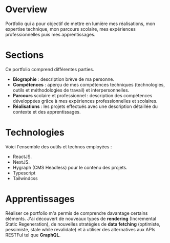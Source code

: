 # Overview

Portfolio qui a pour objectif de mettre en lumière mes réalisations, mon expertise technique, mon parcours scolaire, mes expériences professionnelles puis mes apprentissages.

# Sections

Ce portfolio comprend différentes parties.
- **Biographie** : description brève de ma personne.
- **Compétences** : aperçu de mes compétences techniques (technologies, outils et méthodologies de travail) et interpersonnelles.
- **Parcours** scolaire et professionnel : description des compétences développées grâce à mes expériences professionnelles et scolaires.
- **Réalisations** : les projets effectués avec une description détaillée du contexte et des apprentissages.

# Technologies  

Voici l'ensemble des outils et technos employées : 
- ReactJS.
- NextJS.
- Hygraph (CMS Headless) pour le contenu des projets.
- Typescript
- Tailwindcss

# Apprentissages

Réaliser ce portfolio m'a permis de comprendre davantage certains éléments. J'ai découvert de nouveaux types de **rendering** (Incremental Static Regeneration), de nouvelles stratégies de **data fetching** (optimiste, pessimiste, stale while revalidate) et à utiliser des alternatives aux APIs RESTFul tel que **GraphQL**. 
